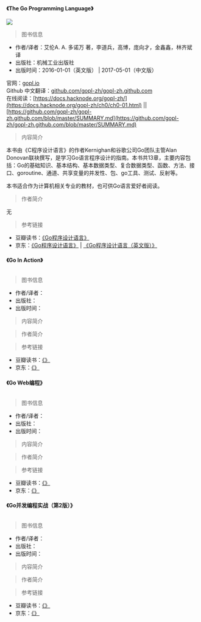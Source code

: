 #### 《The Go Programming Language》

![](https://lollipop.xiaosongfu.com/nav/golang/the-go-programming-language.jpg)  

> 图书信息

* 作者/译者：艾伦A. A. 多诺万 著，李道兵，高博，庞向才，金鑫鑫，林齐斌 译
* 出版社：机械工业出版社
* 出版时间：2016-01-01（英文版） | 2017-05-01（中文版）

官网：[gopl.io](http://www.gopl.io/)  
Github 中文翻译：[github.com/gopl-zh/gopl-zh.github.com](https://github.com/gopl-zh/gopl-zh.github.com)  
在线阅读：[https://docs.hacknode.org/gopl-zh/](https://docs.hacknode.org/gopl-zh/ch0/ch0-01.html) || [https://github.com/gopl-zh/gopl-zh.github.com/blob/master/SUMMARY.md](https://github.com/gopl-zh/gopl-zh.github.com/blob/master/SUMMARY.md)

> 内容简介

本书由《C程序设计语言》的作者Kernighan和谷歌公司Go团队主管Alan Donovan联袂撰写，是学习Go语言程序设计的指南。本书共13章，主要内容包括：Go的基础知识、基本结构、基本数据类型、复合数据类型、函数、方法、接口、goroutine、通道、共享变量的并发性、包、go工具、测试、反射等。

本书适合作为计算机相关专业的教材，也可供Go语言爱好者阅读。

> 作者简介

无

> 参考链接

* 豆瓣读书：[《Go程序设计语言》](https://book.douban.com/subject/27044219/)
* 京东：[《Go程序设计语言》](https://item.jd.com/12187988.html) | [《Go程序设计语言（英文版）》](https://item.jd.com/11864836.html)

#### 《Go In Action》 

![]()  

> 图书信息

* 作者/译者：
* 出版社：
* 出版时间：

> 内容简介

> 作者简介

> 参考链接

* 豆瓣读书：[《》]()
* 京东：[《》]()

#### 《Go Web编程》  

![]()  

> 图书信息

* 作者/译者：
* 出版社：
* 出版时间：

> 内容简介

> 作者简介

> 参考链接

* 豆瓣读书：[《》]()
* 京东：[《》]()

#### 《Go并发编程实战（第2版）》  

![]()  

> 图书信息

* 作者/译者：
* 出版社：
* 出版时间：

> 内容简介

> 作者简介

> 参考链接

* 豆瓣读书：[《》]()
* 京东：[《》]()